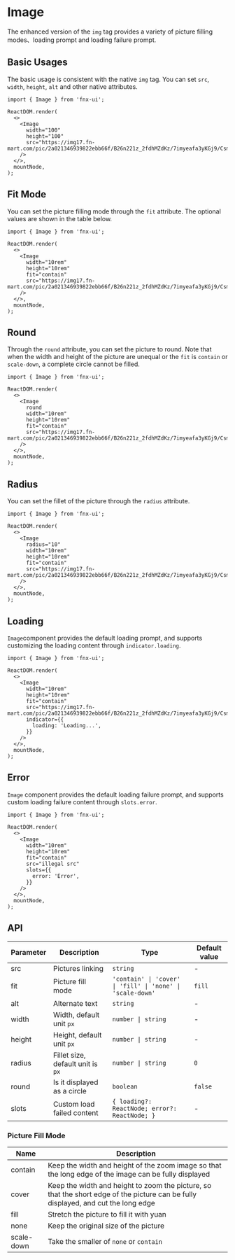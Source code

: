 # Image

The enhanced version of the `img` tag provides a variety of picture filling modes、loading prompt and loading failure prompt.

## Basic Usages

The basic usage is consistent with the native `img` tag. You can set `src`, `width`, `height`, `alt` and other native attributes.

```tsx
import { Image } from 'fnx-ui';

ReactDOM.render(
  <>
    <Image
      width="100"
      height="100"
      src="https://img17.fn-mart.com/pic/2a021346939822ebb66f/B26n221z_2fdhMZdKz/7imyeafa3yKGj9/CsmRtmA3RAuAVmgsAAKtgt1PF3s715.jpg"
    />
  </>,
  mountNode,
);
```

## Fit Mode

You can set the picture filling mode through the `fit` attribute. The optional values are shown in the table below.

```tsx
import { Image } from 'fnx-ui';

ReactDOM.render(
  <>
    <Image
      width="10rem"
      height="10rem"
      fit="contain"
      src="https://img17.fn-mart.com/pic/2a021346939822ebb66f/B26n221z_2fdhMZdKz/7imyeafa3yKGj9/CsmRtmA3RAuAVmgsAAKtgt1PF3s715.jpg"
    />
  </>,
  mountNode,
);
```

## Round

Through the `round` attribute, you can set the picture to round. Note that when the width and height of the picture are unequal or the `fit` is `contain` or `scale-down`, a complete circle cannot be filled.

```tsx
import { Image } from 'fnx-ui';

ReactDOM.render(
  <>
    <Image
      round
      width="10rem"
      height="10rem"
      fit="contain"
      src="https://img17.fn-mart.com/pic/2a021346939822ebb66f/B26n221z_2fdhMZdKz/7imyeafa3yKGj9/CsmRtmA3RAuAVmgsAAKtgt1PF3s715.jpg"
    />
  </>,
  mountNode,
);
```

## Radius

You can set the fillet of the picture through the `radius` attribute.

```tsx
import { Image } from 'fnx-ui';

ReactDOM.render(
  <>
    <Image
      radius="10"
      width="10rem"
      height="10rem"
      fit="contain"
      src="https://img17.fn-mart.com/pic/2a021346939822ebb66f/B26n221z_2fdhMZdKz/7imyeafa3yKGj9/CsmRtmA3RAuAVmgsAAKtgt1PF3s715.jpg"
    />
  </>,
  mountNode,
);
```

## Loading

`Image`component provides the default loading prompt, and supports customizing the loading content through `indicator.loading`.

```tsx
import { Image } from 'fnx-ui';

ReactDOM.render(
  <>
    <Image
      width="10rem"
      height="10rem"
      fit="contain"
      src="https://img17.fn-mart.com/pic/2a021346939822ebb66f/B26n221z_2fdhMZdKz/7imyeafa3yKGj9/CsmRtmA3RAuAVmgsAAKtgt1PF3s715.jpg"
      indicator={{
        loading: 'Loading...',
      }}
    />
  </>,
  mountNode,
);
```

## Error

`Image` component provides the default loading failure prompt, and supports custom loading failure content through `slots.error`.

```tsx
import { Image } from 'fnx-ui';

ReactDOM.render(
  <>
    <Image
      width="10rem"
      height="10rem"
      fit="contain"
      src="illegal src"
      slots={{
        error: 'Error',
      }}
    />
  </>,
  mountNode,
);
```

## API

| Parameter | Description                       | Type                                                       | Default value |
| --------- | --------------------------------- | ---------------------------------------------------------- | ------------- |
| src       | Pictures linking                  | `string`                                                   | -             |
| fit       | Picture fill mode                 | `'contain' \| 'cover' \| 'fill' \| 'none' \| 'scale-down'` | `fill`        |
| alt       | Alternate text                    | `string`                                                   | -             |
| width     | Width, default unit `px`          | `number \| string`                                         | -             |
| height    | Height, default unit `px`         | `number \| string`                                         | -             |
| radius    | Fillet size, default unit is `px` | `number \| string`                                         | `0`           |
| round     | Is it displayed as a circle       | `boolean`                                                  | `false`       |
| slots     | Custom load failed content        | `{ loading?: ReactNode; error?: ReactNode; }`              | -             |

### Picture Fill Mode

| Name       | Description                                                                                                                        |
| ---------- | ---------------------------------------------------------------------------------------------------------------------------------- |
| contain    | Keep the width and height of the zoom image so that the long edge of the image can be fully displayed                              |
| cover      | Keep the width and height to zoom the picture, so that the short edge of the picture can be fully displayed, and cut the long edge |
| fill       | Stretch the picture to fill it with yuan                                                                                           |
| none       | Keep the original size of the picture                                                                                              |
| scale-down | Take the smaller of `none` or `contain`                                                                                            |
